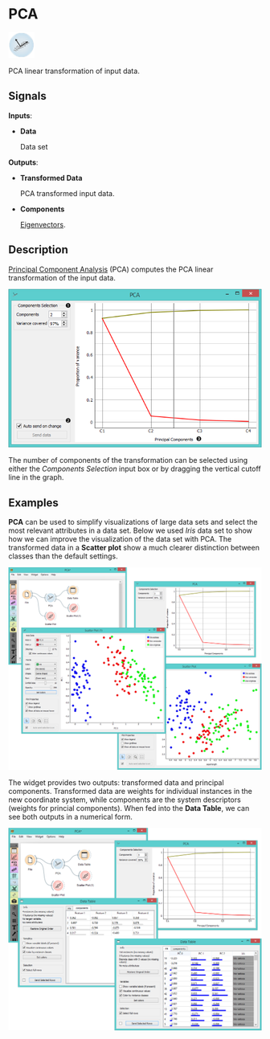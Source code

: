 PCA
===

![PCA](icons/pca.png)

PCA linear transformation of input data.

Signals
-------

**Inputs**:

- **Data**

  Data set

**Outputs**:

- **Transformed Data**

  PCA transformed input data.

- **Components**

  [Eigenvectors](https://en.wikipedia.org/wiki/Eigenvalues_and_eigenvectors).

Description
-----------

[Principal Component Analysis](https://en.wikipedia.org/wiki/Principal_component_analysis) (PCA) computes the PCA linear
transformation of the input data.

![PCA widget](images/PCA-stamped.png)

The number of components of the transformation can be selected using
either the *Components Selection* input box or by dragging the vertical
cutoff line in the graph.

Examples
--------

**PCA** can be used to simplify visualizations of large data sets and select the most relevant attributes in a data set. Below we
used *Iris* data set to show how we can improve the visualization of the data set with PCA. The transformed data in a **Scatter plot** show a much clearer distinction between classes than the default settings.

<img src="images/PCAExample.png" alt="image" width="600">

The widget provides two outputs: transformed data and principal components. Transformed 
data are weights for individual instances in the new coordinate system, while components are the system descriptors
(weights for princial components).
When fed into the **Data Table**, we can see both outputs in a numerical form.

<img src="images/PCAExample2.png" alt="image" width="600">
